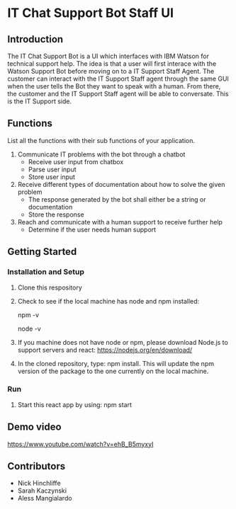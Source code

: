 # IT Chat Support Bot Staff UI

## Introduction

The IT Chat Support Bot is a UI which interfaces with IBM Watson for technical support help. The idea is that a user will first interace with the Watson Support Bot before moving on to a IT Support Staff Agent. The customer can interact with the IT Support Staff agent through the same GUI when the user tells the Bot they want to speak with a human. From there, the customer and the IT Support Staff agent will be able to conversate. This is the IT Support side.

## Functions
List all the functions with their sub functions of your application.
1. Communicate IT problems with the bot through a chatbot
	* Receive user input from chatbox
	* Parse user input
	* Store user input
2. Receive different types of documentation about how to solve the given problem
	* The response generated by the bot shall either be a string or documentation
	* Store the response
3. Reach and communicate with a human support to receive further help
	* Determine if the user needs human support

## Getting Started
### Installation and Setup
1. Clone this respository
2. Check to see if the local machine has node and npm installed:
	
	npm -v
	
	node -v
3. If you machine does not have node or npm, please download Node.js to support servers and react: https://nodejs.org/en/download/
4. In the cloned repository, type: npm install. This will update the npm version of the package to the one currently on the local machine.
### Run
1. Start this react app by using: npm start

## Demo video
https://www.youtube.com/watch?v=ehB_B5myxyI

## Contributors

* Nick Hinchliffe
* Sarah Kaczynski
* Aless Mangialardo

